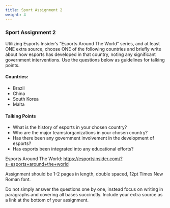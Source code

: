 ```yaml
---
title: Sport Assignment 2
weight: 4
---
```

<!--StartFragment-->

### Sport Assignment 2 

Utilizing Esports Insider’s “Esports Around The World” series, and at least ONE extra source, choose ONE of the following countries and briefly write about how esports has developed in that country, noting any significant government interventions. Use the questions below as guidelines for talking points.

#### Countries:

* B﻿razil
* C﻿hina
* S﻿outh Korea
* M﻿alta

#### Talking Points

* What is the history of esports in your chosen country?
* Who are the major teams/organizations in your chosen country?
* Has there been any government involvement in the development of esports?
* Has esports been integrated into any educational efforts?

Esports Around The World: <https://esportsinsider.com/?s=esports+around+the+world> 

Assignment should be 1-2 pages in length, double spaced, 12pt Times New Roman font. 

Do not simply answer the questions one by one, instead focus on writing in paragraphs and covering all bases succinctly. Include your extra source as a link at the bottom of your assignment. 

<!--EndFragment-->